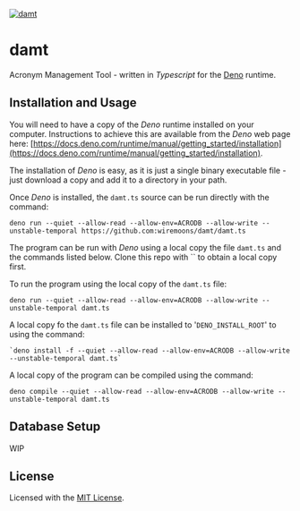 [![damt](https://github.com/wiremoons/damt/actions/workflows/deno.yml/badge.svg)](https://github.com/wiremoons/damt/actions/workflows/deno.yml)

# damt

Acronym Management Tool - written in _Typescript_ for the
[Deno](https://deno.land/) runtime.

## Installation and Usage

You will need to have a copy of the _Deno_ runtime installed on your computer.
Instructions to achieve this are available from the _Deno_ web page here:
[https://docs.deno.com/runtime/manual/getting_started/installation](https://docs.deno.com/runtime/manual/getting_started/installation).

The installation of _Deno_ is easy, as it is just a single binary executable
file - just download a copy and add it to a directory in your path.

Once _Deno_ is installed, the `damt.ts` source can be run directly with the
command:

```
deno run --quiet --allow-read --allow-env=ACRODB --allow-write --unstable-temporal https://github.com:wiremoons/damt/damt.ts
```

The program can be run with _Deno_ using a local copy the file `damt.ts` and the
commands listed below. Clone this repo with `` to obtain a local copy first.

To run the program using the local copy of the `damt.ts` file:

```console
deno run --quiet --allow-read --allow-env=ACRODB --allow-write --unstable-temporal damt.ts
```

A local copy fo the `damt.ts` file can be installed to '`DENO_INSTALL_ROOT`' to
using the command:

```console
`deno install -f --quiet --allow-read --allow-env=ACRODB --allow-write --unstable-temporal damt.ts`
```

A local copy of the program can be compiled using the command:

```console
deno compile --quiet --allow-read --allow-env=ACRODB --allow-write --unstable-temporal damt.ts
```

## Database Setup

WIP

## License

Licensed with the [MIT License](./LICENSE).
